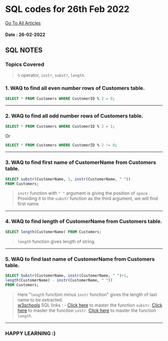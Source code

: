 # SQL codes for 26th Feb 2022

[Go To All Articles](/sql-notes-2022)  

#### Date : 26-02-2022
## SQL NOTES  
### Topics Covered  
>  `%`  operator,  `instr`, `substr`,  `length`.

### 1.  WAQ to find all even number rows of Customers table.
```sql
SELECT * FROM Customers WHERE CustomerID % 2 = 0;  
```  
---
### 2.  WAQ to find all odd number rows of Customers table.
```sql  
SELECT * FROM Customers WHERE CustomerID % 2 = 1;  
```  
Or  
```Sql
SELECT * FROM Customers WHERE CustomerID % 2 != 0;  
```
---
### 3. WAQ to find first name of CustomerName from Customers table.
```sql
SELECT substr(CustomerName, 1, instr(CustomerName, " "))
FROM Customers;
```  
> `instr` function with `" "`  argument is giving the position of `space` .
> Providing it to the `substr`  function as the third argument, we will find first name.
---
### 4. WAQ to find length of CustomerName from Customers table.
```sql
SELECT length(CustomerName) FROM Customers;
```  
> `length` function gives length of string.
---  

### 5.  WAQ to find last name of CustomerName from Customers table.
```sql
SELECT Substr(CustomerName, instr(CustomerName, " ")+1,
length(CustomerName) - instr(CustomerName, " "))
FROM Customers;

```  
> Here "`length` function minus `instr`  function" gives the length of last name to be extracted.  
> [w3schools](https://www.w3schools.com/sql/) SQL links : -
> [Click here](https://lrbc.ml/8hbEqXrFb) to master the function `substr`.
> [Click here](https://lrbc.ml/57TJKY1xw) to master the function `instr`.
> [Click here](https://lrbc.ml/FBm1A2JaI) to master the function `length`.
---  

### HAPPY LEARNING :)

